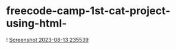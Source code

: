 # freecode-camp-1st-cat-project-using-html-
! [Screenshot 2023-08-13 235539](https://github.com/Iqrakhan1/freecode-camp-1st-cat-project-using-html-/assets/57977545/eee233ed-a017-46ae-91e3-13e60203cb15)
